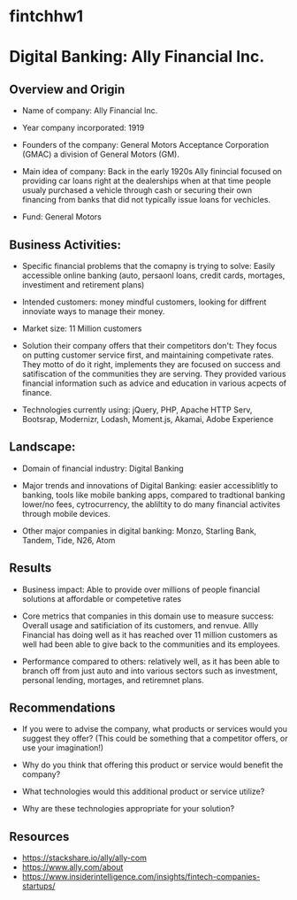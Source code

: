# fintchhw1
# Digital Banking: Ally Financial Inc.



## Overview and Origin

* Name of company: Ally Financial Inc.

* Year company incorporated: 1919

* Founders of the company: General Motors Acceptance Corporation (GMAC) a division of General Motors (GM). 

* Main idea of company: Back in the early 1920s Ally finincial focused on providing car loans right at the dealerships when at that time people usualy purchased a vehicle through cash or securing their own financing from banks that did not typically issue loans for vechicles.  

* Fund: General Motors


## Business Activities:

* Specific financial problems that the comapny is trying to solve: Easily accessible online banking (auto, persaonl loans, credit cards, mortages, investiment and retirement plans)

* Intended customers: money mindful customers, looking for diffrent innoviate ways to manage their money.
* Market size: 11 Million customers
* Solution their company offers that their competitors don't: They focus on putting customer service first, and maintaining competivate rates. They motto of do it right, implements they are focused on success and satifiscation of the communities they are serving. They provided various financial information such as advice and education in various acpects of finance. 

* Technologies currently using: jQuery, PHP, Apache HTTP Serv, Bootsrap, Modernizr, Lodash, Moment.js, Akamai, Adobe Experience


## Landscape:

* Domain of financial industry: Digital Banking

* Major trends and innovations of Digital Banking: easier accessiblitly to banking, tools like mobile banking apps, compared to tradtional banking lower/no fees, cytrocurrency, the abliltity to do many financial activites through mobile devices.

* Other major companies in digital banking: Monzo, Starling Bank, Tandem, Tide, N26, Atom


## Results

* Business impact: Able to provide over millions of people financial solutions at affordable or competetive rates

* Core metrics that companies in this domain use to measure success: Overall usage and satificiation of its customers, and renvue. Allly Financial has doing well as it has reached over 11 million customers as well had been able to give back to the communities and its employees.  

* Performance compared to others: relatively well, as it has been able to branch off from just auto and into various sectors such as investment, personal lending, mortages, and retiremnet plans. 


## Recommendations

* If you were to advise the company, what products or services would you suggest they offer? (This could be something that a competitor offers, or use your imagination!)

* Why do you think that offering this product or service would benefit the company?

* What technologies would this additional product or service utilize?

* Why are these technologies appropriate for your solution?

## Resources 

* https://stackshare.io/ally/ally-com
* https://www.ally.com/about
* https://www.insiderintelligence.com/insights/fintech-companies-startups/
